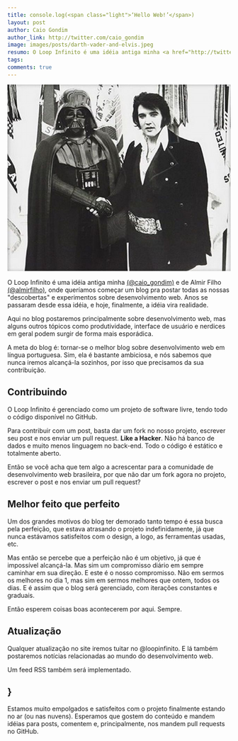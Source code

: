 ```yaml
---
title: console.log(<span class="light">‘Hello Web!’</span>)
layout: post
author: Caio Gondim
author_link: http://twitter.com/caio_gondim
image: images/posts/darth-vader-and-elvis.jpeg
resumo: O Loop Infinito é uma idéia antiga minha <a href="http://twitter.com/caio_gondim">(@caio_gondim)</a> e de Almir Filho <a href="http://twitter.com/almirfilho">(@almirfilho)</a>, onde queríamos começar um blog pra postar todas as nossas "descobertas" e experimentos sobre desenvolvimento web. Anos se passaram desde essa idéia, e hoje, finalmente, a idéia vira realidade.
tags: 
comments: true
---
```

<p><img src="/images/posts/darth-vader-and-elvis.jpeg" /></p>

O Loop Infinito é uma idéia antiga minha <a href="http://twitter.com/caio_gondim">(@caio_gondim)</a> e de Almir Filho <a href="http://twitter.com/almirfilho">(@almirfilho)</a>, onde queríamos começar um blog pra postar todas as nossas "descobertas" e experimentos sobre desenvolvimento web. Anos se passaram desde essa idéia, e hoje, finalmente, a idéia vira realidade.

Aqui no blog postaremos principalmente sobre desenvolvimento web, mas alguns outros tópicos como produtividade, interface de usuário e nerdices em geral podem surgir  de forma mais esporádica.

A meta do blog é: tornar-se o melhor blog sobre desenvolvimento web em língua portuguesa. Sim, ela é bastante ambiciosa, e nós sabemos que nunca iremos alcançá-la sozinhos, por isso que precisamos da sua contribuição.

## Contribuindo
O Loop Infinito é gerenciado como um projeto de software livre, tendo todo o código disponível no GitHub.

Para contribuir com um post, basta dar um fork no nosso projeto, escrever seu post e nos enviar um pull request. <strong>Like a Hacker</strong>. Não há banco de dados e muito menos linguagem no back-end. Todo o código é estático e totalmente aberto.

Então se você acha que tem algo a acrescentar para a comunidade de desenvolvimento web brasileira, por que não dar um fork agora no projeto, escrever o post e nos enviar um pull request? 

## Melhor feito que perfeito
Um dos grandes motivos do blog ter demorado tanto tempo é essa busca pela perfeição, que estava atrasando o projeto indefinidamente, já que nunca estávamos satisfeitos com o design, a logo, as ferramentas usadas, etc.

Mas então se percebe que a perfeição não é um objetivo, já que é impossível alcançá-la. Mas sim um compromisso diário em sempre caminhar em sua direção. E este é o nosso compromisso. Não em sermos os melhores no dia 1, mas sim em sermos melhores que ontem, todos os dias. E é assim que o blog será gerenciado, com iterações constantes e graduais.

Então esperem coisas boas acontecerem por aqui. Sempre.

## Atualização
Qualquer atualização no site iremos tuitar no @loopinfinito. E lá também postaremos notícias relacionadas ao mundo do desenvolvimento web.

Um feed RSS também será implementado.

## }
Estamos muito empolgados e satisfeitos com o projeto finalmente estando no ar (ou nas nuvens).
Esperamos que gostem do conteúdo e mandem idéias para posts, comentem e, principalmente, nos mandem pull requests no GitHub. 